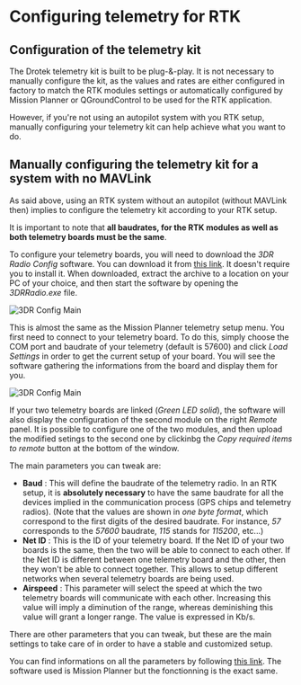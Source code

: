 # Configuring telemetry for RTK

## Configuration of the telemetry kit

The Drotek telemetry kit is built to be plug-&-play. It is not necessary to manually configure the kit, as the values and rates are either configured in factory to match the RTK modules settings or automatically configured by Mission Planner or QGroundControl to be used for the RTK application.

However, if you're not using an autopilot system with you RTK setup, manually configuring your telemetry kit can help achieve what you want to do.

## Manually configuring the telemetry kit for a system with no MAVLink

As said above, using an RTK system without an autopilot \(without MAVLink then\) implies to configure the telemetry kit according to your RTK setup.

It is important to note that **all baudrates, for the RTK modules as well as both telemetry boards must be the same**.

To configure your telemetry boards, you will need to download the _3DR Radio Config_ software. You can download it from [this link](http://vps.oborne.me/3drradioconfig.zip). It doesn't require you to install it. When downloaded, extract the archive to a location on your PC of your choice, and then start the software by opening the _3DRRadio.exe_ file.

![3DR Config Main](https://github.com/drotek/doc-rtk/tree/062dfb4b3ecf5849b83896a829bb557ce7362f88/telemetry/images/3drintro.png?raw=true)

This is almost the same as the Mission Planner telemetry setup menu. You first need to connect to your telemetry board. To do this, simply choose the COM port and baudrate of your telemetry \(default is 57600\) and click _Load Settings_ in order to get the current setup of your board. You will see the software gathering the informations from the board and display them for you.

![3DR Config Main](https://github.com/drotek/doc-rtk/tree/062dfb4b3ecf5849b83896a829bb557ce7362f88/telemetry/images/3drfill.png?raw=true)

If your two telemetry boards are linked \(_Green LED solid_\), the software will also display the configuration of the second module on the right _Remote_ panel. It is possible to configure one of the two modules, and then upload the modified setings to the second one by clickinbg the _Copy required items to remote_ button at the bottom of the window.

The main parameters you can tweak are:

* **Baud** : This will define the baudrate of the telemetry radio. In an RTK setup, it is **absolutely necessary** to have the same baudrate for all the devices implied in the communication process \(GPS chips and telemetry radios\). \(Note that the values are shown in _one byte format_, which correspond to the first digits of the desired baudrate. For instance, _57_ corresponds to the _57600_ baudrate, _115_ stands for _115200_, etc...\)
* **Net ID** : This is the ID of your telemetry board. If the Net ID of your two boards is the same, then the two will be able to connect to each other. If the Net ID is different between one telemetry board and the other, then they won't be able to connect together. This allows to setup different networks when several telemetry boards are being used. 
* **Airspeed** : This parameter will select the speed at which the two telemetry boards will communicate with each other. Increasing this value will imply a diminution of the range, whereas deminishing this value will grant a longer range. The value is expressed in Kb/s.

There are other parameters that you can tweak, but these are the main settings to take care of in order to have a stable and customized setup.

You can find informations on all the parameters by following [this link](http://ardupilot.org/copter/docs/common-configuring-a-telemetry-radio-using-mission-planner.html). The software used is Mission Planner but the fonctionning is the exact same.

